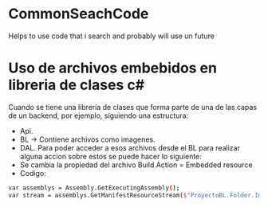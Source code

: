 # CommonSeachCode
Helps to use code that i search and probably will use un future


# Uso de archivos embebidos en libreria de clases c#
Cuando se tiene una librería de clases que forma parte de una de las capas de un backend, por ejemplo, siguiendo una estructura:
  * Api.
  * BL  -> Contiene archivos como imagenes.
  * DAL.
Para poder acceder a esos archivos desde el BL para realizar alguna accion sobre estos se puede hacer lo siguiente:
  * Se cambia la propiedad del archivo Build Action = Embedded resource 
  * Codigo:
  ```sh
  var assemblys = Assembly.GetExecutingAssembly();
  var stream = assemblys.GetManifestResourceStream($"ProyectoBL.Folder.Imagen.logo.png");
  ```
  

